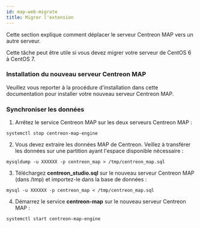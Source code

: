 ```yaml
---
id: map-web-migrate
title: Migrer l'extension
---
```


Cette section explique comment déplacer le serveur Centreon MAP vers un autre serveur.

Cette tâche peut être utile si vous devez migrer votre serveur de CentOS 6 à CentOS 7.

### Installation du nouveau serveur Centreon MAP

Veuillez vous reporter à la procédure d'installation dans cette documentation pour installer votre nouveau serveur Centreon MAP.

### Synchroniser les données

1. Arrêtez le service Centreon MAP sur les deux serveurs Centreon MAP :

  ```shell
  systemctl stop centreon-map-engine
  ```

2. Vous devez extraire les données MAP de Centreon. Veillez à transférer les données sur une partition ayant l'espace disponible nécessaire :

  ```shell
  mysqldump -u XXXXXX -p centreon_map > /tmp/centreon_map.sql
  ```

3. Téléchargez **centreon_studio.sql** sur le nouveau serveur Centreon MAP (dans /tmp) et importez-le dans la base de données :

  ```shell
  mysql -u XXXXXX -p centreon_map < /tmp/centreon_map.sql
  ```

4. Démarrez le service **centreon-map** sur le nouveau serveur Centreon MAP :

  ```shell
  systemctl start centreon-map-engine
  ```
